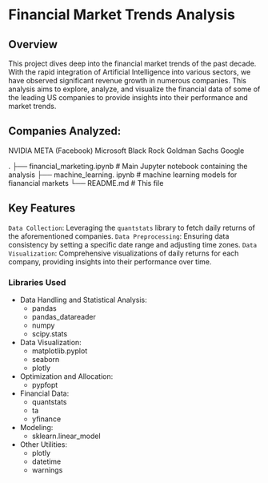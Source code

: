 # Financial Market Trends Analysis
## Overview

This project dives deep into the financial market trends of the past decade. With the rapid integration of Artificial Intelligence into various sectors, we have observed significant revenue growth in numerous companies. This analysis aims to explore, analyze, and visualize the financial data of some of the leading US companies to provide insights into their performance and market trends.

## Companies Analyzed:
NVIDIA
META (Facebook)
Microsoft
Black Rock
Goldman Sachs
Google

.
├── financial_marketing.ipynb  # Main Jupyter notebook containing the analysis
├── machine_learning. ipynb    # machine learning models for fianancial markets
└── README.md                  # This file


## Key Features
`Data Collection`: Leveraging the `quantstats` library to fetch daily returns of the aforementioned companies.
`Data Preprocessing`: Ensuring data consistency by setting a specific date range and adjusting time zones.
`Data Visualization`: Comprehensive visualizations of daily returns for each company, providing insights into their performance over time.

### Libraries Used
* Data Handling and Statistical Analysis:
  * pandas
  * pandas_datareader
  * numpy
  * scipy.stats
* Data Visualization:
  * matplotlib.pyplot
  * seaborn
  * plotly
* Optimization and Allocation:
  * pypfopt
* Financial Data:
  * quantstats
  * ta
  * yfinance
* Modeling:
  * sklearn.linear_model
* Other Utilities:
  * plotly
  * datetime
  * warnings